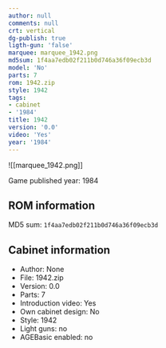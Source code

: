 ```yaml
---
author: null
comments: null
crt: vertical
dg-publish: true
ligth-gun: 'false'
marquee: marquee_1942.png
md5sum: 1f4aa7edb02f211b0d746a36f09ecb3d
model: 'No'
parts: 7
rom: 1942.zip
style: 1942
tags:
- cabinet
- '1984'
title: 1942
version: '0.0'
video: 'Yes'
year: '1984'
---
```


![[marquee_1942.png]]

Game published year: 1984

## ROM information

MD5 sum: `1f4aa7edb02f211b0d746a36f09ecb3d` 

## Cabinet information

- Author: None
- File: 1942.zip
- Version: 0.0
- Parts: 7
- Introduction video: Yes
- Own cabinet design: No
- Style: 1942
- Light guns: no
- AGEBasic enabled: no

